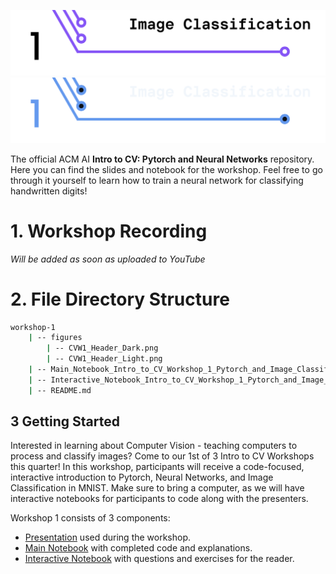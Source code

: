 <!-- 
    If you have any questions about this template, feel free to ask
    your Director for help!
-->


<!-- 
    SECTION: Header
    ---------
    Request new headers from you Director to fit your workshop!
-->

![Intro to CV: Search Algorithms](./figures/CVW1_Header_Light.png#gh-light-mode-only)
![Intro to CV: Search Algorithms](./figures/CVW1_Header_Dark.png#gh-dark-mode-only)

The official ACM AI **Intro to CV: Pytorch and Neural Networks** repository. Here you can find the slides and notebook for the workshop. Feel free to go through it yourself to learn how to train a neural network for classifying handwritten digits!

<!-- 
    SECTION: Table of Contents
    ---------
    Mandatory Sections:
        - File Directory Structure
        - Workshop Recording
            - if you recorded your workshop, please make it available here
        - Getting Started
            - Give an interesting description of your workshop!
            - E.g. you can use the marketing descriptiong (w/o the emojis
              and make the nouns general ('you' becomes 'the reader'))
        - Resources
            - Images, papers, etc
    Do NOT Include:
        - Author Info
            - This should only be in the main README for your series
    Other Possible Sections:
        - Anything else you'd like, but try not to be redundant!
            - Make sure it's not already in the main series README or
              another section
-->

<!-- 
    SECTION: Workshop Video
    ---------
    Most, if not all, workshops should have recordings. Once the recording
    is posted to the ACMUCSD YT channel (https://www.youtube.com/channel/UCyjPATFqc3FwOiuqJ2UG1Eg), replace the text with an <img> element.
-->


# 1. Workshop Recording

*Will be added as soon as uploaded to YouTube*

<!--
<div align="center">
<a href="YT Video Link">
<img
    src="YT Max Res Thumbnail Link"
    alt="Screen reader-compatible alt text"
    width="500px"
/>
</a>
</div>
-->

<!-- 
    SECTION: File Directory Structure
    ---------
    Write out your File Directory Structure below (make sure it's up-to-date)
-->

# 2. File Directory Structure

```bash
workshop-1
    | -- figures
        | -- CVW1_Header_Dark.png
        | -- CVW1_Header_Light.png
    | -- Main_Notebook_Intro_to_CV_Workshop_1_Pytorch_and_Image_Classification.ipynb
    | -- Interactive_Notebook_Intro_to_CV_Workshop_1_Pytorch_and_Image_Classification.ipynb
    | -- README.md

```

<!-- 
    SECTION: Getting Started
    ---------
    Brief description of your workshop here
-->

## 3 Getting Started

Interested in learning about Computer Vision - teaching computers to process and classify images? Come to our 1st of 3 Intro to CV Workshops this quarter! In this workshop, participants will receive a code-focused, interactive introduction to Pytorch, Neural Networks, and Image Classification in MNIST. Make sure to bring a computer, as we will have interactive notebooks for participants to code along with the presenters.

Workshop 1 consists of 3 components:
- [Presentation](./Slides_Intro_to_CV_Workshop_1_Getting_Started_with_Computer_Vision.pdf) used during the workshop.
- [Main Notebook](./Main_Notebook_Intro_to_CV_Workshop_1_Getting_Started_with_Computer_Vision.ipynb) with completed code and explanations.
- [Interactive Notebook](./Interactive_Notebook_Intro_to_CV_Workshop_1_Getting_Started_with_Computer_Vision.ipynb) with questions and exercises for the reader.

<!-- 
    Note: The above list will depend on your specific workshop.
-->